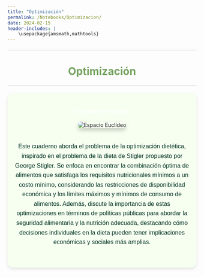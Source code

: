 ```yaml
---
title: "Optimización"
permalink: /Notebooks/Optimizacion/
date: 2024-02-15
header-includes: |
    \usepackage{amsmath,mathtools}
---
```


<script
  src="https://cdn.mathjax.org/mathjax/latest/MathJax.js?config=TeX-AMS-MML_HTMLorMML"
  type="text/javascript">
</script>

<html>
<head>
    <style>
        /* Estilos para centrar y cambiar el color del texto */
        h1 {
            text-align: center; /* Centra el texto horizontalmente */
            color: rgba(72, 133, 45, 0.76); /* Cambia el color del texto a verde */
        }
    </style>
</head>
<body>

<style>

    .container {
      max-width: 800px;
      margin: 20px auto;
      overflow: hidden;
    }

    .person {
      display: flex;
      margin-bottom: 20px;
      justify-content: space-between;
      align-items: center;
      flex-wrap: wrap;
    }

    .person img {
      max-width: 200px;
      max-height: 200px;
      border-radius: 50%;
      margin-right: 20px;
      margin-left: 20px;
    }

    .person .info {
      flex: 1;
      text-align: left;
    }

    .person:nth-child(even) {
      flex-direction: row-reverse;
    }

    h2 {
      text-align: center;
      color: #333;
    }

    hr {
            border: none; /* Elimina el borde */
            height: 1px; /* Altura de la línea */
            background-color: #CCCCCC; /* Color de la línea */
            margin: 20px 0; /* Margen superior e inferior */
        }
  </style>

<hr>

<h1>Optimización</h1>

<hr>

</body>
</html>
  <div class="container" style="background-color: rgb(246, 255, 240); padding: 20px; border-radius: 15px; box-shadow: 0 4px 8px rgba(0, 0, 0, 0.1);">
    <div class="person">
      <div class="info" style="text-align: center; max-width: 900px; margin: 0 auto;">
      <div class="button-container" style="text-align: center; margin: 20px 0;">
        <a href="https://labmatecc.github.io/Notebooks/Optimizacion/ElProblemaDeLaDieta/" 
          class="button" 
          style="padding: 10px 20px; color: white; border: none; border-radius: 5px; text-decoration: none; font-weight: bold;">
          El problema de la dieta
        </a>
      </div>
      <!-- Imagen más grande y centrada con sombras -->
            <img src="https://raw.githubusercontent.com/labmatecc/labmatecc.github.io/b85099f27d4364c570a6c22645c36036aef89069/Im%C3%A1genes/Bordes_PI.png" 
                 alt="Espacio Euclídeo" 
                 style="max-width: 100%; height: auto; border-radius: 10px; box-shadow: 0 6px 12px rgba(0, 0, 0, 0.2); margin-bottom: 20px;">
        <p style="font-family: 'Arial', sans-serif; color: #013220; font-size: 16px; line-height: 1.6; margin-bottom: 15px;">Este cuaderno aborda el problema de la optimización dietética, inspirado en el problema de la dieta de Stigler propuesto por George Stigler. Se enfoca en encontrar la combinación óptima de alimentos que satisfaga los requisitos nutricionales mínimos a un costo mínimo, considerando las restricciones de disponibilidad económica y los límites máximos y mínimos de consumo de alimentos. Además, discute la importancia de estas optimizaciones en términos de políticas públicas para abordar la seguridad alimentaria y la nutrición adecuada, destacando cómo decisiones individuales en la dieta pueden tener implicaciones económicas y sociales más amplias. </p>
      </div>
    </div>
</div>

  <html>
<head>
    <style>
        .button-container {
            text-align: center; /* Centra el contenido horizontalmente */
        }

        .button {
            display: inline-block;
            padding: 10px 20px;
            border-radius: 20px; /* Esto hace que el botón tenga forma de pastilla */
            background-color: rgba(72, 133, 45, 0.76); /* Cambia el color del botón a verde */
            color: white; /* Cambia el color del texto a blanco */
            text-decoration: none; /* Elimina el subrayado predeterminado en los enlaces */
            font-size: 16px; /* Cambia el tamaño del texto */
            font-weight: bold; /* Hace que el texto sea más audaz */
            border: none; /* Elimina el borde del botón */
        }
    </style>
</head>
<body>

<hr>

<div class="button-container">
  <a href="https://labmatecc.github.io/Notebooks/Optimizacion/MetodosDeDescenso/" class="button">Métodos de descenso</a>
</div>

<div class="container">
    <div class="person">
      <div class="info">
        <p>Este cuaderno presenta varios métodos de optimización numérica, enfocándose en el descenso de gradiente y sus variantes. Comienza con una explicación del método de descenso, donde se busca minimizar una función iterativamente ajustando el tamaño de paso y la dirección de búsqueda. Se exploran métodos como el descenso de máximo pendiente en diferentes normas (euclidiana, cuadrática, y norma 1), así como el método de Newton, que utiliza la inversa de la matriz Hessiana para guiar la búsqueda. Se presentan implementaciones prácticas de estos métodos mostrando visualizaciones gráficas para ilustrar los conceptos discutidos.</p>
      </div>
    </div>
  </div>

<hr>